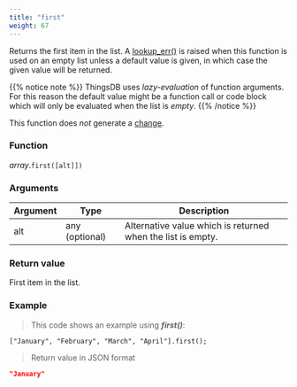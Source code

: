 ```yaml
---
title: "first"
weight: 67
---
```


Returns the first item in the list. A [lookup_err()](../../../errors/lookup_err) is raised when this function is used on an empty list unless a default value is given, in which case the given value will be returned.

{{% notice note %}}
ThingsDB uses *lazy-evaluation* of function arguments. For this reason the default value might be a function call or code block which will only be evaluated when the list is *empty*.
{{% /notice %}}

This function does *not* generate a [change](../../../overview/changes).

### Function

*array*.`first([alt]])`

### Arguments

Argument | Type | Description
-------- | ---- | -----------
alt | any (optional) | Alternative value which is returned when the list is empty.

### Return value

First item in the list.

### Example

> This code shows an example using ***first()***:

```thingsdb,json_response
["January", "February", "March", "April"].first();
```

> Return value in JSON format

```json
"January"
```

